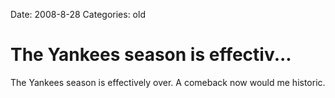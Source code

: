 Date: 2008-8-28
Categories: old

# The Yankees season is effectiv...

The Yankees season is effectively over. A comeback now would me historic.
